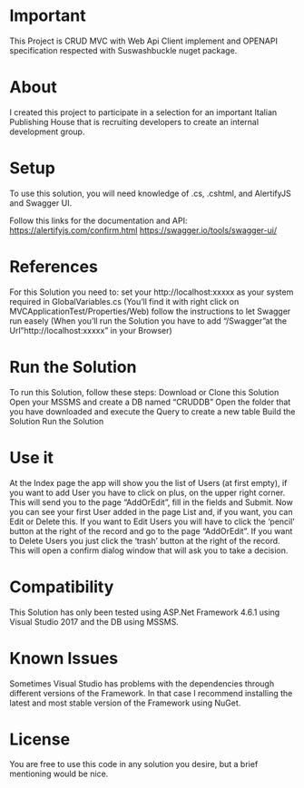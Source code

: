﻿# Important
This Project is CRUD MVC with Web Api Client implement and OPENAPI specification respected with Suswashbuckle nuget package.

# About
I created this project to participate in a selection for an important Italian Publishing House that is recruiting developers to create an internal development group.

# Setup
To use this solution, you will need knowledge of .cs, .cshtml, and AlertifyJS and Swagger UI.

Follow this links for the documentation and API:
https://alertifyjs.com/confirm.html 
https://swagger.io/tools/swagger-ui/ 

# References
For this Solution you need to: 
set your http://localhost:xxxxx as your system required in GlobalVariables.cs
        (You’ll find it with right click on MVCApplicationTest/Properties/Web)
follow the instructions to let Swagger run easely
        (When you’ll run the Solution you have to add “/Swagger”at the 
        Url”http://localhost:xxxxx” in your Browser)

# Run the Solution
To run this Solution, follow these steps:
Download or Clone this Solution
Open your MSSMS and create a DB named “CRUDDB”
Open the folder that you have downloaded and execute the Query to create a  new table
Build the Solution
Run the Solution

# Use it
At the Index page the app will show you the list of Users (at first empty), if you want to add User you have to click on plus, on the upper right corner. This will send you to the page “AddOrEdit”, fill in the fields and Submit.
Now you can see your first User added in the page List and, if you want, you can Edit or Delete this.
If you want to Edit Users you will have to click the ‘pencil’ button at the right of the record and go to the page “AddOrEdit”.
If you want to Delete Users you just click the ‘trash’ button at the right of the record. This will open a confirm dialog window that will ask you to take a decision.

# Compatibility
This Solution has only been tested using ASP.Net Framework 4.6.1 using Visual Studio 2017 and the DB using MSSMS.

# Known Issues
Sometimes Visual Studio has problems with the dependencies through different versions of the Framework. In that case I recommend installing the latest and most stable version of the Framework using NuGet.

# License
You are free to use this code in any solution you desire, but a brief mentioning would be nice.


